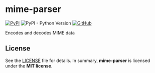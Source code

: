 # mime-parser

[![PyPI](https://img.shields.io/pypi/v/mime-parser?style=flat-square)](https://pypi.org/project/mime-parser/)
![PyPI - Python Version](https://img.shields.io/pypi/pyversions/mime-parser?style=flat-square)
[![GitHub](https://img.shields.io/github/license/osom8979/mime-parser?style=flat-square)](https://github.com/osom8979/mime-parser/)

Encodes and decodes MIME data

## License

See the [LICENSE](./LICENSE) file for details. In summary,
**mime-parser** is licensed under the **MIT license**.
